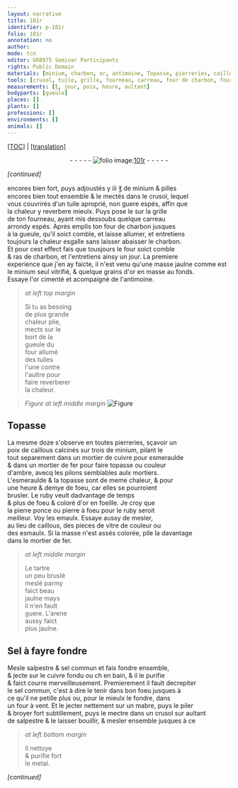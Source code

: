 ```yaml
---
layout: narrative
title: 101r
identifier: p-101r
folio: 101r
annotation: no
author:
mode: tcn
editor: GR8975 Seminar Participants
rights: Public Domain
materials: [minium, charbon, or, antimoine, Topasse, pierreries, caillous, cuivre, esmeraulde, fer, topasse, ambre, ruby, pierre ponce, pierre à foeu, emaulx, vitre, esmaulx, tartre, arene, Sel, salpestre, sel commun, cuivre fondu, mabre, metal]
tools: [crusol, tuile, grille, fourneau, carreau, four de charbon, four, tuiles, mortier de cuivre, mortier de fer, pilons, mortiers, four à vent, mabre]
measurements: [℥, jour, poix, heure, aultant]
bodyparts: [gueule]
places: []
plants: []
professions: []
environments: []
animals: []
---
```


<p><a href="{{ site.baseurl }}/normalized/">[TOC]</a> | <a href="{{ site.baseurl }}/texts/p-101r_tl/" target="_blank">[translation]</a></p><div class="folio" align="center">- - - - - <a href="http://gallica.bnf.fr/ark:/12148/btv1b10500001g/f207.image" target="_blank"><img src="https://cu-mkp.github.io/2017-workshop-edition/assets/photo-icon.png" alt="folio image: " style="display:inline-block; margin-bottom:-3px;"/>101r</a> - - - - - </div>  
 
*[continued]*
  
encores bien fort, puys adjoustés y iii <span class="ms">℥</span> de <span class="m">minium</span> & pilles<br/> encores bien tout ensemble & le mectés dans le <span class="tl">crusol</span>, lequel<br/> vous couvrirés d'un <span class="tl">tuile</span> aproprié, non guere espés, affin que<br/> la chaleur y reverbere mieulx. Puys pose le sur la <span class="tl">grille</span><br/> de ton <span class="tl">fourneau</span>, ayant mis dessoubs quelque <span class="tl">carreau</span><br/> arrondy espés. Aprés emplis ton <span class="tl">four de <span class="m">charbon</span></span> jusques<br/> à la <span class="bp">gueule</span>, qu'il soict comble, et laisse allumer, et entretiens<br/> toujours la chaleur esgalle sans laisser abaisser le <span class="m">charbon</span>.<br/> Et pour cest effect fais que tousjours le <span class="tl">four</span> soict comble<br/> & ras de <span class="m">charbon</span>, et l'entretiens ainsy un <span class="ms">jour</span>. La premiere<br/> experience que j'en ay faicte, il n'est venu qu'une masse jaulne co<span class="exp">mm</span>e est<br/> le <span class="m">minium</span> seul vitrifié, & quelque grains d'<span class="m">or</span> en masse au fonds.<br/> Essaye l'<span class="m">or</span> cimenté et acompaigné de l'<span class="m">antimoine</span>.
 
> *at left top margin*
> 
> 
>   Si tu as besoing<br/> de plus grande<br/> chaleur <span class="del">plie</span>,<br/> mects sur le<br/> bort de la<br/> <span class="bp">gueule</span> du<br/> <span class="tl">four</span> allumé<br/> des <span class="tl">tuiles</span><br/> l'une contre<br/> l'aultre pour<br/> faire reverberer<br/> la chaleur.
 
> *Figure*
> *at left middle margin*
> <a href="https://drive.google.com/open?id=0B9-oNrvWdlO5dnlodmJvNkRMaWM" target="_blank"><img src="https://cu-mkp.github.io/GR8975-edition/assets/photo-icon.png" alt="Figure" style="display:inline-block; margin-bottom:-3px;"/></a>
 
 
  

## <span class="m">Topasse</span>

 
La mesme doze s'observe en toutes <span class="m">pierreries</span>, sçavoir un<br/> <span class="ms">poix</span> de <span class="m">caillous</span> calcinés sur trois de <span class="m">minium</span>, pilant le<br/> tout separem<span class="exp">ent</span> dans un <span class="tl">mortier de <span class="m">cuivre</span></span> pour <span class="m">esmeraulde</span><br/> & dans un <span class="tl">mortier de <span class="m">fer</span></span> pour faire <span class="m">topasse</span> ou couleur<br/> d'<span class="m">ambre</span>, avecq les <span class="tl">pilons</span> semblables aulx <span class="tl">mortiers</span>.<br/> L'<span class="m">esmeraulde</span> & la <span class="m">topasse</span> sont de meme chaleur, & pour<br/> une <span class="ms">heure</span> & demye de foeu, car elles se pourroient<br/> brusler. Le <span class="m">ruby</span> veult dadvantage de temps<br/> & plus de foeu & coloré d'<span class="m">or</span> en foeille. Je croy que<br/> la <span class="m">pierre ponce</span> ou <span class="m">pierre à foeu</span> pour le <span class="m">ruby</span> seroit<br/> meilleur. Voy les <span class="m">emaulx</span>. Essaye aussy de mesler,<br/> au lieu de <span class="m">caillous</span>, des pieces de <span class="m">vitre</span> de couleur ou<br/> des <span class="m">esmaulx</span>. Si la masse n'est assés colorée, pile la davantage<br/> dans le <span class="tl">mortier de <span class="m">fer</span></span>.
 
> *at left middle margin*
> 
> 
>   Le <span class="m">tartre</span><br/> un peu bruslé<br/> meslé parmy<br/> faict beau<br/> jaulne mays<br/> il n'en fault<br/> guere. L'<span class="m">arene</span><br/> aussy faict<br/> plus jaulne.
 
 
  

## <span class="m">Sel</span> à fayre fondre

 
Mesle <span class="m">salpestre</span> & <span class="m">sel commun</span> et fais fondre ensemble,<br/> & jecte sur le <span class="m">cuivre fondu</span> ou <span class="del">ch</span> en bain, & il le purifie<br/> & faict courre merveilleusement. Premierem<span class="exp">ent</span> il fault decrepiter<br/> le <span class="m">sel commun</span>, c'est à dire le tenir dans bon foeu jusques à<br/> ce qu'il ne petille plus ou, pour le mieulx le fondre, dans<br/> un <span class="tl">four à vent</span>. Et le jecter nettem<span class="exp">ent</span> sur un <span class="tl"><span class="m">mabre</span></span>, puys le piler<br/> & broyer fort subtillem<span class="exp">ent</span>, puys le mectre dans un <span class="tl">crusol</span> sur <span class="ms">aulta<span class="exp">n</span>t</span><br/> de <span class="m">salpestre</span> & le laisser bouillir, & mesler ensemble jusques à ce
 
> *at left bottom margin*
> 
> 
>   Il nettoye<br/> & purifie fort<br/> le <span class="m">metal</span>.
 
*[continued]*
 
